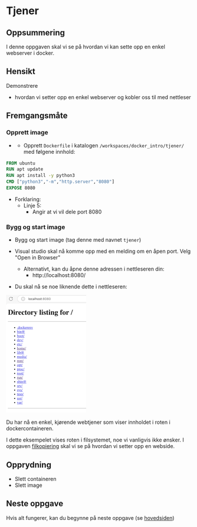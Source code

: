 

# Tjener


## Oppsummering

I denne oppgaven skal vi se på hvordan vi kan sette opp en enkel webserver i docker.


## Hensikt

Demonstrere

- hvordan vi setter opp en enkel webserver og kobler oss til med nettleser


## Fremgangsmåte


### Opprett image

- - Opprett `Dockerfile` i katalogen `/workspaces/docker_intro/tjener/` med følgene innhold:

```dockerfile
FROM ubuntu
RUN apt update
RUN apt install -y python3
CMD ["python3","-m","http.server","8080"]
EXPOSE 8080
```

- Forklaring:
    - Linje 5:
        - Angir at vi vil dele port 8080

### Bygg og start image

- Bygg og start image (tag denne med navnet `tjener`)
- Visual studio skal nå komme opp med en melding om en åpen port. Velg "Open in Browser"
    - Alternativt, kan du åpne denne adressen i nettleseren din:
        - http://localhost:8080/

- Du skal nå se noe liknende dette i nettleseren:

![Nettleser](./resources/nettleser.png)

Du har nå en enkel, kjørende webtjener som viser innholdet i roten i dockercontaineren.

I dette eksempelet vises roten i filsystemet, noe vi vanligvis ikke ønsker. I oppgaven [filkopiering](../filkopiering/README.md) skal vi se på hvordan vi setter opp en webside.


## Opprydning

- Slett containeren
- Slett image


## Neste oppgave

Hvis alt fungerer, kan du begynne på neste oppgave (se [hovedsiden](../README.md))
